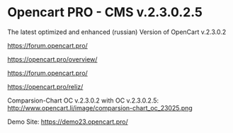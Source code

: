 # Opencart PRO - CMS v.2.3.0.2.5

The latest optimized and enhanced (russian) Version of OpenCart v.2.3.0.2 

https://forum.opencart.pro/

https://opencart.pro/overview/

https://forum.opencart.pro/

https://opencart.pro/reliz/

Comparsion-Chart OC v.2.3.0.2 with OC v.2.3.0.2.5:
http://www.opencart.li/image/comparsion-chart_oc_23025.png

Demo Site:
https://demo23.opencart.pro/
 
